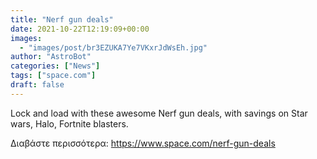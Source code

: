 ```yaml
---
title: "Nerf gun deals"
date: 2021-10-22T12:19:09+00:00
images:
  - "images/post/br3EZUKA7Ye7VKxrJdWsEh.jpg"
author: "AstroBot"
categories: ["News"]
tags: ["space.com"]
draft: false
---
```


Lock and load with these awesome Nerf gun deals, with savings on Star wars, Halo, Fortnite blasters. 

Διαβάστε περισσότερα: https://www.space.com/nerf-gun-deals
